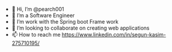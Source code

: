 - 👋 Hi, I’m @pearch001
- 👀 I’m a Software Engineer
- 🌱 I’m work with the Spring boot Frame work
- 💞️ I’m looking to collaborate on creating web applications
- 📫 How to reach me https://www.linkedin.com/in/segun-kasim-275710195/

<!---
pearch001/pearch001 is a ✨ special ✨ repository because its `README.md` (this file) appears on your GitHub profile.
You can click the Preview link to take a look at your changes.
--->
